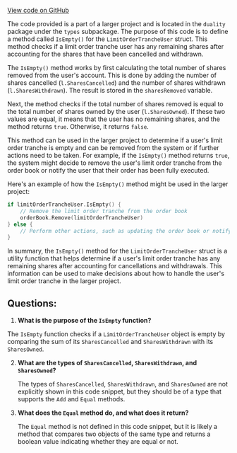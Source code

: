 [View code on GitHub](https://github.com/duality-labs/duality/types/limit_order_tranche_user.go)

The code provided is a part of a larger project and is located in the `duality` package under the `types` subpackage. The purpose of this code is to define a method called `IsEmpty()` for the `LimitOrderTrancheUser` struct. This method checks if a limit order tranche user has any remaining shares after accounting for the shares that have been cancelled and withdrawn.

The `IsEmpty()` method works by first calculating the total number of shares removed from the user's account. This is done by adding the number of shares cancelled (`l.SharesCancelled`) and the number of shares withdrawn (`l.SharesWithdrawn`). The result is stored in the `sharesRemoved` variable.

Next, the method checks if the total number of shares removed is equal to the total number of shares owned by the user (`l.SharesOwned`). If these two values are equal, it means that the user has no remaining shares, and the method returns `true`. Otherwise, it returns `false`.

This method can be used in the larger project to determine if a user's limit order tranche is empty and can be removed from the system or if further actions need to be taken. For example, if the `IsEmpty()` method returns `true`, the system might decide to remove the user's limit order tranche from the order book or notify the user that their order has been fully executed.

Here's an example of how the `IsEmpty()` method might be used in the larger project:

```go
if limitOrderTrancheUser.IsEmpty() {
    // Remove the limit order tranche from the order book
    orderBook.Remove(limitOrderTrancheUser)
} else {
    // Perform other actions, such as updating the order book or notifying the user
}
```

In summary, the `IsEmpty()` method for the `LimitOrderTrancheUser` struct is a utility function that helps determine if a user's limit order tranche has any remaining shares after accounting for cancellations and withdrawals. This information can be used to make decisions about how to handle the user's limit order tranche in the larger project.
## Questions: 
 1. **What is the purpose of the `IsEmpty` function?**

   The `IsEmpty` function checks if a `LimitOrderTrancheUser` object is empty by comparing the sum of its `SharesCancelled` and `SharesWithdrawn` with its `SharesOwned`.

2. **What are the types of `SharesCancelled`, `SharesWithdrawn`, and `SharesOwned`?**

   The types of `SharesCancelled`, `SharesWithdrawn`, and `SharesOwned` are not explicitly shown in this code snippet, but they should be of a type that supports the `Add` and `Equal` methods.

3. **What does the `Equal` method do, and what does it return?**

   The `Equal` method is not defined in this code snippet, but it is likely a method that compares two objects of the same type and returns a boolean value indicating whether they are equal or not.